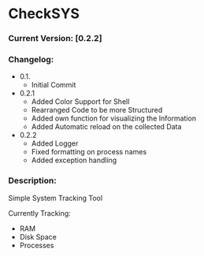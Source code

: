 # CheckSYS

### Current Version: [0.2.2]

### Changelog:

* 0.1. 
  * Initial Commit
* 0.2.1 
  * Added Color Support for Shell
  * Rearranged Code to be more Structured
  * Added own function for visualizing the Information
  * Added Automatic reload on the collected Data
* 0.2.2
  * Added Logger
  * Fixed formatting on process names
  * Added exception handling
  
### Description:

Simple System Tracking Tool

Currently Tracking:
  
  * RAM
  * Disk Space
  * Processes
